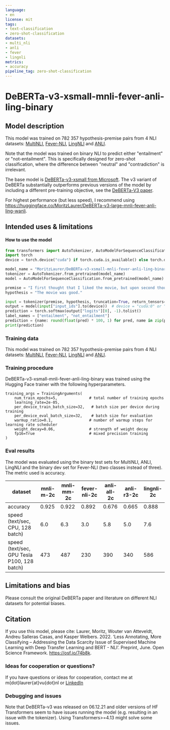 ```yaml
---
language:
- en
license: mit
tags:
- text-classification
- zero-shot-classification
datasets:
- multi_nli
- anli
- fever
- lingnli
metrics:
- accuracy
pipeline_tag: zero-shot-classification
---
```

# DeBERTa-v3-xsmall-mnli-fever-anli-ling-binary
## Model description
This model was trained on 782 357 hypothesis-premise pairs from 4 NLI datasets: [MultiNLI](https://huggingface.co/datasets/multi_nli), [Fever-NLI](https://github.com/easonnie/combine-FEVER-NSMN/blob/master/other_resources/nli_fever.md), [LingNLI](https://arxiv.org/abs/2104.07179) and [ANLI](https://github.com/facebookresearch/anli). 

Note that the model was trained on binary NLI to predict either "entailment" or "not-entailment". This is specifically designed for zero-shot classification, where the difference between "neutral" and "contradiction" is irrelevant. 

The base model is [DeBERTa-v3-xsmall from Microsoft](https://huggingface.co/microsoft/deberta-v3-xsmall). The v3 variant of DeBERTa substantially outperforms previous versions of the model by including a different pre-training objective, see the [DeBERTa-V3 paper](https://arxiv.org/abs/2111.09543). 

For highest performance (but less speed), I recommend using https://huggingface.co/MoritzLaurer/DeBERTa-v3-large-mnli-fever-anli-ling-wanli.

## Intended uses & limitations
#### How to use the model
```python
from transformers import AutoTokenizer, AutoModelForSequenceClassification
import torch
device = torch.device("cuda") if torch.cuda.is_available() else torch.device("cpu")

model_name = "MoritzLaurer/DeBERTa-v3-xsmall-mnli-fever-anli-ling-binary"
tokenizer = AutoTokenizer.from_pretrained(model_name)
model = AutoModelForSequenceClassification.from_pretrained(model_name)

premise = "I first thought that I liked the movie, but upon second thought it was actually disappointing."
hypothesis = "The movie was good."

input = tokenizer(premise, hypothesis, truncation=True, return_tensors="pt")
output = model(input["input_ids"].to(device))  # device = "cuda:0" or "cpu"
prediction = torch.softmax(output["logits"][0], -1).tolist()
label_names = ["entailment", "not_entailment"]
prediction = {name: round(float(pred) * 100, 1) for pred, name in zip(prediction, label_names)}
print(prediction)
```
### Training data
This model was trained on 782 357 hypothesis-premise pairs from 4 NLI datasets: [MultiNLI](https://huggingface.co/datasets/multi_nli), [Fever-NLI](https://github.com/easonnie/combine-FEVER-NSMN/blob/master/other_resources/nli_fever.md), [LingNLI](https://arxiv.org/abs/2104.07179) and [ANLI](https://github.com/facebookresearch/anli). 

### Training procedure
DeBERTa-v3-xsmall-mnli-fever-anli-ling-binary was trained using the Hugging Face trainer with the following hyperparameters.
```
training_args = TrainingArguments(
    num_train_epochs=5,              # total number of training epochs
    learning_rate=2e-05,
    per_device_train_batch_size=32,   # batch size per device during training
    per_device_eval_batch_size=32,    # batch size for evaluation
    warmup_ratio=0.1,                # number of warmup steps for learning rate scheduler
    weight_decay=0.06,               # strength of weight decay
    fp16=True                        # mixed precision training
)
```
### Eval results
The model was evaluated using the binary test sets for MultiNLI, ANLI, LingNLI and the binary dev set for Fever-NLI (two classes instead of three). The metric used is accuracy.

dataset | mnli-m-2c | mnli-mm-2c | fever-nli-2c | anli-all-2c | anli-r3-2c | lingnli-2c
--------|---------|----------|---------|----------|----------|------
accuracy | 0.925 | 0.922 | 0.892 | 0.676 | 0.665 | 0.888
speed (text/sec, CPU, 128 batch) | 6.0 | 6.3 | 3.0 | 5.8 | 5.0 | 7.6
speed (text/sec, GPU Tesla P100, 128 batch) | 473 | 487 | 230 | 390 | 340 | 586


## Limitations and bias
Please consult the original DeBERTa paper and literature on different NLI datasets for potential biases. 

## Citation
If you use this model, please cite: Laurer, Moritz, Wouter van Atteveldt, Andreu Salleras Casas, and Kasper Welbers. 2022. ‘Less Annotating, More Classifying – Addressing the Data Scarcity Issue of Supervised Machine Learning with Deep Transfer Learning and BERT - NLI’. Preprint, June. Open Science Framework. https://osf.io/74b8k.

### Ideas for cooperation or questions?
If you have questions or ideas for cooperation, contact me at m{dot}laurer{at}vu{dot}nl or [LinkedIn](https://www.linkedin.com/in/moritz-laurer/)

### Debugging and issues
Note that DeBERTa-v3 was released on 06.12.21 and older versions of HF Transformers seem to have issues running the model (e.g. resulting in an issue with the tokenizer). Using Transformers>=4.13 might solve some issues. 